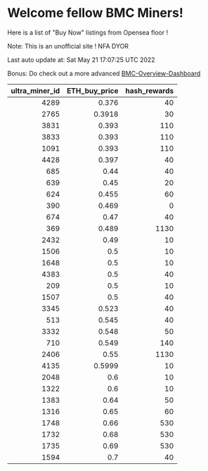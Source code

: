 # Welcome fellow BMC Miners!
Here is a list of "Buy Now" listings from Opensea floor !

Note: This is an unofficial site ! NFA DYOR

Last auto update at: Sat May 21 17:07:25 UTC 2022

Bonus: Do check out a more advanced [BMC-Overview-Dashboard](https://dune.com/defifunk/BMC-Overview-Dashboard)


|   ultra_miner_id |   ETH_buy_price |   hash_rewards |
|-----------------:|----------------:|---------------:|
|             4289 |          0.376  |             40 |
|             2765 |          0.3918 |             30 |
|             3831 |          0.393  |            110 |
|             3833 |          0.393  |            110 |
|             1091 |          0.393  |            110 |
|             4428 |          0.397  |             40 |
|              685 |          0.44   |             40 |
|              639 |          0.45   |             20 |
|              624 |          0.455  |             60 |
|              390 |          0.469  |              0 |
|              674 |          0.47   |             40 |
|              369 |          0.489  |           1130 |
|             2432 |          0.49   |             10 |
|             1506 |          0.5    |             10 |
|             1648 |          0.5    |             10 |
|             4383 |          0.5    |             40 |
|              209 |          0.5    |             10 |
|             1507 |          0.5    |             40 |
|             3345 |          0.523  |             40 |
|              513 |          0.545  |             40 |
|             3332 |          0.548  |             50 |
|              710 |          0.549  |            140 |
|             2406 |          0.55   |           1130 |
|             4135 |          0.5999 |             10 |
|             2048 |          0.6    |             10 |
|             1322 |          0.6    |             10 |
|             1383 |          0.64   |             50 |
|             1316 |          0.65   |             60 |
|             1748 |          0.66   |            530 |
|             1732 |          0.68   |            530 |
|             1735 |          0.69   |            530 |
|             1594 |          0.7    |             40 |